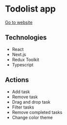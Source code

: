# Todolist app
[Go to website](https://todo-eight-navy.vercel.app/)

## Technologies
* React
* Next.js
* Redux Toolkit
* Typescript

## Actions
* Add task
* Remove task
* Drag and drop task
* Filter tasks
* Remove completed tasks
* Change color theme

